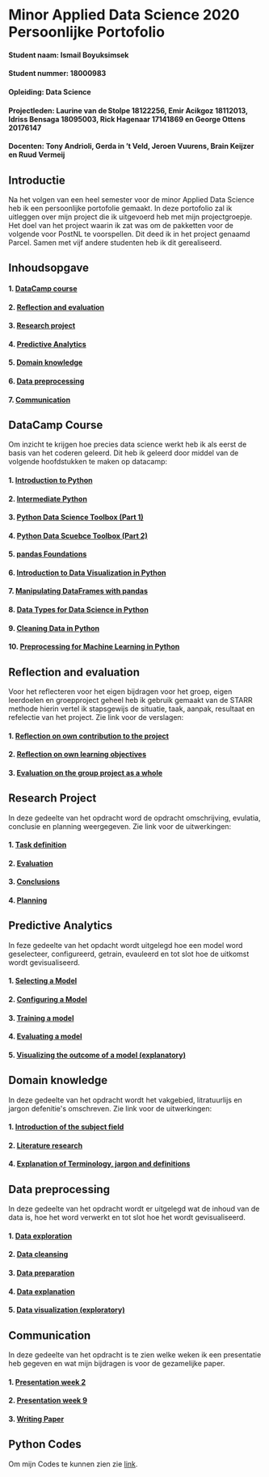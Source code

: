 # Minor Applied Data Science 2020 Persoonlijke Portofolio

#### Student naam: Ismail Boyuksimsek
#### Student nummer: 18000983
#### Opleiding: Data Science
#### Projectleden: Laurine van de Stolpe 18122256, Emir Acikgoz 18112013, Idriss Bensaga 18095003, Rick Hagenaar 17141869 en George Ottens 20176147
#### Docenten: Tony Andrioli, Gerda in ’t Veld, Jeroen Vuurens, Brain Keijzer en Ruud Vermeij

## Introductie
Na het volgen van een heel semester voor de minor Applied Data Science heb ik een persoonlijke portofolie gemaakt. In deze portofolio zal ik uitleggen over mijn project die ik uitgevoerd heb met mijn projectgroepje. Het doel van het project waarin ik zat was om de pakketten voor de volgende voor PostNL te voorspellen. Dit deed ik in het project genaamd Parcel. Samen met vijf andere studenten heb ik dit gerealiseerd. 

## Inhoudsopgave
#### 1. [DataCamp course](https://github.com/IsmailBoyuksimsek/IsmailBoyuksimsek/tree/main/DataCamp)
#### 2. [Reflection and evaluation](https://github.com/IsmailBoyuksimsek/IsmailBoyuksimsek/tree/main/Reflection%20and%20evaluation)
#### 3. [Research project](https://github.com/IsmailBoyuksimsek/IsmailBoyuksimsek/tree/main/Research%20project)
#### 4. [Predictive Analytics](https://github.com/IsmailBoyuksimsek/IsmailBoyuksimsek/tree/main/Predictive%20analysis)
#### 5. [Domain knowledge](https://github.com/IsmailBoyuksimsek/IsmailBoyuksimsek/tree/main/Domain%20Knowledge)
#### 6. [Data preprocessing](https://github.com/IsmailBoyuksimsek/IsmailBoyuksimsek/tree/main/Data%20preprocessing)
#### 7. [Communication](https://github.com/IsmailBoyuksimsek/IsmailBoyuksimsek/tree/main/presentatie)

## DataCamp Course
Om inzicht te krijgen hoe precies data science werkt heb ik als eerst de basis van het coderen geleerd. Dit heb ik geleerd door middel van de volgende hoofdstukken te maken op datacamp: 
#### 1. [Introduction to Python](https://github.com/IsmailBoyuksimsek/IsmailBoyuksimsek/blob/main/DataCamp/Introduction%20to%20Python.pdf)
#### 2. [Intermediate Python](https://github.com/IsmailBoyuksimsek/IsmailBoyuksimsek/blob/main/DataCamp/Intermediate%20Python.pdf)
#### 3. [Python Data Science Toolbox (Part 1)](https://github.com/IsmailBoyuksimsek/IsmailBoyuksimsek/blob/main/DataCamp/Python%20Data%20Science%20Toolbox%20(part1).pdf)
#### 4. [Python Data Scuebce Toolbox (Part 2)](https://github.com/IsmailBoyuksimsek/IsmailBoyuksimsek/blob/main/DataCamp/Python%20Data%20Science%20Toolbox%20(Part%202).pdf)
#### 5. [pandas Foundations](https://github.com/IsmailBoyuksimsek/IsmailBoyuksimsek/blob/main/DataCamp/pandas%20Foundations.pdf)
#### 6. [Introduction to Data Visualization in Python](https://github.com/IsmailBoyuksimsek/IsmailBoyuksimsek/blob/main/DataCamp/Introduction%20to%20Data%20Visualization%20in%20Python.pdf)
#### 7. [Manipulating DataFrames with pandas](https://github.com/IsmailBoyuksimsek/IsmailBoyuksimsek/blob/main/DataCamp/Manipulating%20DataFrames%20with%20pandas.pdf)
#### 8. [Data Types for Data Science in Python](https://github.com/IsmailBoyuksimsek/IsmailBoyuksimsek/blob/main/DataCamp/Data%20Types%20for%20Data%20Science%20in%20Python.pdf)
#### 9. [Cleaning Data in Python](https://github.com/IsmailBoyuksimsek/IsmailBoyuksimsek/blob/main/DataCamp/Cleaning%20Data%20in%20Python.pdf)
#### 10. [Preprocessing for Machine Learning in Python](https://github.com/IsmailBoyuksimsek/IsmailBoyuksimsek/blob/main/DataCamp/Preprocessing%20for%20Machine%20Learning%20in%20Python.pdf)

## Reflection and evaluation
Voor het reflecteren voor het eigen bijdragen voor het groep, eigen leerdoelen en groepproject geheel heb ik gebruik gemaakt van de STARR methode hierin vertel ik stapsgewijs de situatie, taak, aanpak, resultaat en refelectie van het project. Zie link voor de verslagen:
#### 1. [Reflection on own contribution to the project](https://github.com/IsmailBoyuksimsek/IsmailBoyuksimsek/blob/main/Reflection%20and%20evaluation/reflectie%20op%20eigen%20bijdrage%20aan%20het%20project.md)
#### 2. [Reflection on own learning objectives](https://github.com/IsmailBoyuksimsek/IsmailBoyuksimsek/blob/main/Reflection%20and%20evaluation/Reflectie%20op%20eigen%20leerdoelen.md)
#### 3. [Evaluation on the group project as a whole](https://github.com/IsmailBoyuksimsek/IsmailBoyuksimsek/blob/main/Reflection%20and%20evaluation/Evaluatie%20van%20het%20groepsproject%20als%20geheel.md)

## Research Project
In deze gedeelte van het opdracht word de opdracht omschrijving, evulatia, conclusie en planning weergegeven. Zie link voor de uitwerkingen:
#### 1. [Task definition](https://github.com/IsmailBoyuksimsek/IsmailBoyuksimsek/blob/main/Research%20project/Task%20Definition.md)
#### 2. [Evaluation](https://github.com/IsmailBoyuksimsek/IsmailBoyuksimsek/blob/main/Research%20project/Evaluation.md)
#### 3. [Conclusions](https://github.com/IsmailBoyuksimsek/IsmailBoyuksimsek/blob/main/Research%20project/Conclusion.md)
#### 4. [Planning](https://github.com/IsmailBoyuksimsek/IsmailBoyuksimsek/blob/main/Research%20project/Planning.md)

## Predictive Analytics
In feze gedeelte van het opdacht wordt uitgelegd hoe een model word geselecteer, configureerd, getrain, evauleerd en tot slot hoe de uitkomst wordt gevisualiseerd.
#### 1. [Selecting a Model](https://github.com/IsmailBoyuksimsek/IsmailBoyuksimsek/blob/main/Predictive%20analysis/Selecting%20a%20Model.md)
#### 2. [Configuring a Model](https://github.com/IsmailBoyuksimsek/IsmailBoyuksimsek/blob/main/Predictive%20analysis/Configuring%20a%20Model.md)
#### 3. [Training a model](https://github.com/IsmailBoyuksimsek/IsmailBoyuksimsek/blob/main/Predictive%20analysis/Training%20a%20model.md)
#### 4. [Evaluating a model](https://github.com/IsmailBoyuksimsek/IsmailBoyuksimsek/blob/main/Predictive%20analysis/Evaluating%20a%20model.md)
#### 5. [Visualizing the outcome of a model (explanatory)](https://github.com/IsmailBoyuksimsek/IsmailBoyuksimsek/blob/main/Predictive%20analysis/Visualizing%20the%20outcome%20of%20a%20model%20(explanatory).md)

## Domain knowledge
In deze gedeelte van het opdracht wordt het vakgebied, litratuurlijs en jargon defenitie's omschreven. Zie link voor de uitwerkingen:
#### 1. [Introduction of the subject field](https://github.com/IsmailBoyuksimsek/IsmailBoyuksimsek/blob/main/Domain%20Knowledge/Introduction%20of%20the%20subject%20field.md)
#### 2. [Literature research](https://github.com/IsmailBoyuksimsek/IsmailBoyuksimsek/blob/main/Domain%20Knowledge/Literature%20research.md)
#### 4. [Explanation of Terminology, jargon and definitions](https://github.com/IsmailBoyuksimsek/IsmailBoyuksimsek/blob/main/Domain%20Knowledge/Explanation%20of%20Terminology%2C%20jargon%20and%20definitions.md)

## Data preprocessing
In deze gedeelte van het opdracht wordt er uitgelegd wat de inhoud van de data is, hoe het word verwerkt en tot slot hoe het wordt gevisualiseerd.
#### 1. [Data exploration](https://github.com/IsmailBoyuksimsek/IsmailBoyuksimsek/blob/main/Data%20preprocessing/Data%20Exploration.md)
#### 2. [Data cleansing](https://github.com/IsmailBoyuksimsek/IsmailBoyuksimsek/blob/main/Data%20preprocessing/Data%20Cleansing.md)
#### 3. [Data preparation](https://github.com/IsmailBoyuksimsek/IsmailBoyuksimsek/blob/main/Data%20preprocessing/Data%20Preparation.md)
#### 4. [Data explanation](https://github.com/IsmailBoyuksimsek/IsmailBoyuksimsek/blob/main/Data%20preprocessing/Data%20Explantation.md)
#### 5. [Data visualization (exploratory)](https://github.com/IsmailBoyuksimsek/IsmailBoyuksimsek/blob/main/Data%20preprocessing/Data%20visualization%20(exploratory).md)

## Communication
In deze gedeelte van het opdracht is te zien welke weken ik een presentatie heb gegeven en wat mijn bijdragen is voor de gezamelijke paper.
#### 1. [Presentation week 2](https://github.com/IsmailBoyuksimsek/IsmailBoyuksimsek/blob/main/presentatie/Presentatie%20week%202.pdf)
#### 2. [Presentation week 9](https://github.com/IsmailBoyuksimsek/IsmailBoyuksimsek/blob/main/presentatie/ppt%20week%209.pdf)
#### 3. [Writing Paper](https://github.com/IsmailBoyuksimsek/IsmailBoyuksimsek/blob/main/presentatie/Writing%20Paper.md)

## Python Codes
Om mijn Codes te kunnen zien zie [link](https://github.com/IsmailBoyuksimsek/IsmailBoyuksimsek/tree/main/python%20codes).
